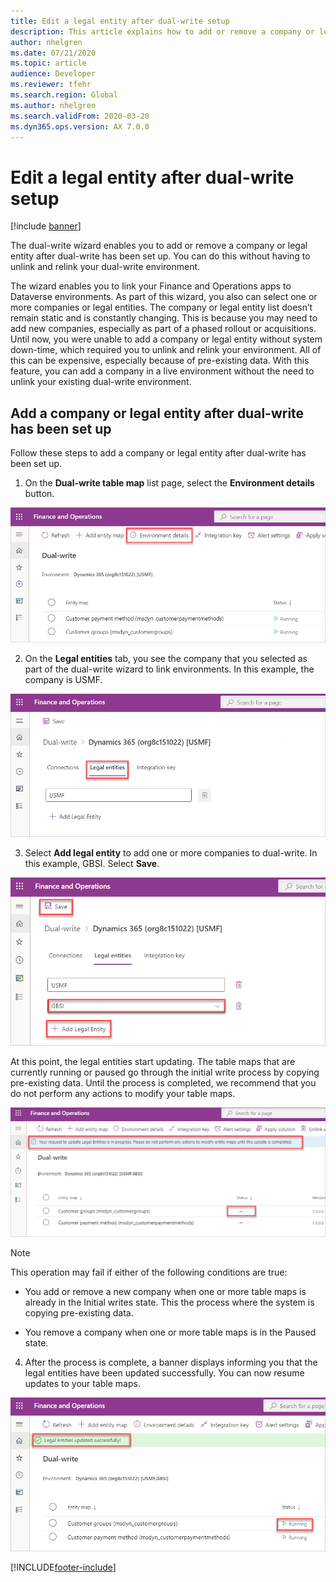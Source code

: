 ```yaml
---
title: Edit a legal entity after dual-write setup
description: This article explains how to add or remove a company or legal entity after dual-write has been set up.
author: nhelgren
ms.date: 07/21/2020
ms.topic: article
audience: Developer
ms.reviewer: tfehr
ms.search.region: Global
ms.author: nhelgren
ms.search.validFrom: 2020-03-20
ms.dyn365.ops.version: AX 7.0.0
---
```


# Edit a legal entity after dual-write setup 

[!include [banner](../../includes/banner.md)]





The dual-write wizard enables you to add or remove a company or legal entity after dual-write has been set up. You can do this without having to unlink and relink your dual-write environment. 

The wizard enables you to link your Finance and Operations apps to Dataverse environments. As part of this wizard, you also can select one or more companies or legal entities. The company or legal entity list doesn’t remain static and is constantly changing. This is because you may need to add new companies, especially as part of a phased rollout or acquisitions. Until now, you were unable to add a company or legal entity without system down-time, which required you to unlink and relink your environment. All of this can be expensive, especially because of pre-existing data. With this feature, you can add a company in a live environment without the need to unlink your existing dual-write environment.

## Add a company or legal entity after dual-write has been set up 

Follow these steps to add a company or legal entity after dual-write has been set up.

1. On the **Dual-write table map** list page, select the **Environment details** button.

![Select the Environment details button.](media/select-environment-details.png)

2. On the **Legal entities** tab, you see the company that you selected as part of the dual-write wizard to link environments. In this example, the company is USMF.

![Legal entities tab displaying the selected company.](media/legal-entities.png)

3. Select **Add legal entity** to add one or more companies to dual-write. In this example, GBSI. Select **Save**.

![Add new legal entity.](media/add-legal-entity.png)

  At this point, the legal entities start updating. The table maps that are currently running or paused go through the initial write process by copying pre-existing data. Until the process is completed, we recommend that you do not perform any actions to modify your table maps. 

![Update legal entities is in progress.](media/update-progress.png)

  >[!NOTE]
  > This operation may fail if either of the following conditions are true: 
  >
  > * You add or remove a new company when one or more table maps is already in the Initial writes state. This the process where the system is copying pre-existing data. 
  >
  > * You remove a company when one or more table maps is in the Paused state. 

4. After the process is complete, a banner displays informing you that the legal entities have been updated successfully. You can now resume updates to your table maps. 

![Legal entities update succeeded.](media/legal-entities-updated.png)



[!INCLUDE[footer-include](../../../../includes/footer-banner.md)]